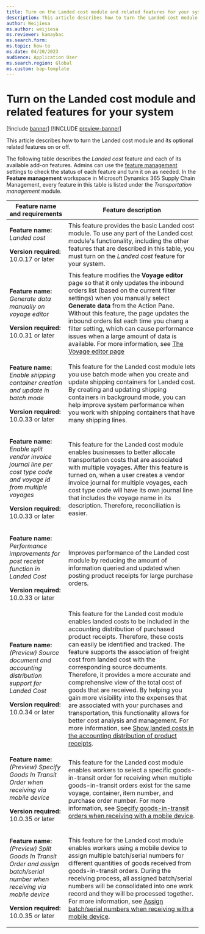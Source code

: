 ```yaml
---
title: Turn on the Landed cost module and related features for your system
description: This article describes how to turn the Landed cost module and its optional extra features on or off.
author: Weijiesa
ms.author: weijiesa
ms.reviewer: kamaybac
ms.search.form:
ms.topic: how-to
ms.date: 04/20/2023
audience: Application User
ms.search.region: Global
ms.custom: bap-template
---
```


# Turn on the Landed cost module and related features for your system

[!include [banner](../includes/banner.md)]
[!INCLUDE [preview-banner](../includes/preview-banner.md)]
<!-- KFM: Preview until further notice -->

This article describes how to turn the Landed cost module and its optional related features on or off.

The following table describes the *Landed cost* feature and each of its available add-on features. Admins can use the [feature management](../../fin-ops-core/fin-ops/get-started/feature-management/feature-management-overview.md) settings to check the status of each feature and turn it on as needed. In the **Feature management** workspace in Microsoft Dynamics 365 Supply Chain Management, every feature in this table is listed under the *Transportation management* module.

| Feature name and requirements | Feature description |
|---|---|
| <p>**Feature name:**<br>*Landed cost*</p><p>**Version required:**<br>10.0.17 or later</p> | This feature provides the basic Landed cost module. To use any part of the Landed cost module's functionality, including the other features that are described in this table, you must turn on the *Landed cost* feature for your system. |
| <p>**Feature name:**<br>*Generate data manually on voyage editor*</p><p>**Version required:**<br>10.0.31 or later</p> | This feature modifies the **Voyage editor** page so that it only updates the inbound orders list (based on the current filter settings) when you manually select **Generate data** from the Action Pane. Without this feature, the page updates the inbound orders list each time you chang a filter setting, which can cause performance issues when a large amount of data is available. For more information, see [The Voyage editor page](manage-voyages.md#voyage-editor) |
| <p>**Feature name:**<br>*Enable shipping container creation and update in batch mode*</p><p>**Version required:**<br>10.0.33 or later</p> | This feature for the Landed cost module lets you use batch mode when you create and update shipping containers for Landed cost. By creating and updating shipping containers in background mode, you can help improve system performance when you work with shipping containers that have many shipping lines. |
| <p>**Feature name:**<br>*Enable split vendor invoice journal line per cost type code and voyage id from multiple voyages*</p><p>**Version required:**<br>10.0.33 or later</p> | This feature for the Landed cost module enables businesses to better allocate transportation costs that are associated with multiple voyages. After this feature is turned on, when a user creates a vendor invoice journal for multiple voyages, each cost type code will have its own journal line that includes the voyage name in its description. Therefore, reconciliation is easier. |
| <p>**Feature name:**<br>*Performance improvements for post receipt function in Landed Cost*</p><p>**Version required:**<br>10.0.33 or later</p> | Improves performance of the Landed cost module by reducing the amount of information queried and updated when posting product receipts for large purchase orders. |
| <p>**Feature name:**<br>*(Preview) Source document and accounting distribution support for Landed Cost*</p><p>**Version required:**<br>10.0.34 or later</p> | This feature for the Landed cost module enables landed costs to be included in the accounting distribution of purchased product receipts. Therefore, these costs can easily be identified and tracked. The feature supports the association of freight cost from landed cost with the corresponding source documents. Therefore, it provides a more accurate and comprehensive view of the total cost of goods that are received. By helping you gain more visibility into the expenses that are associated with your purchases and transportation, this functionality allows for better cost analysis and management. For more information, see [Show landed costs in the accounting distribution of product receipts](manage-voyages.md#source-doc-post). |
| <p>**Feature name:**<br>*(Preview) Specify Goods In Transit Order when receiving via mobile device*</p><p>**Version required:**<br>10.0.35 or later</p> | This feature for the Landed cost module enables workers to select a specific goods-in-transit order for receiving when multiple goods-in-transit orders exist for the same voyage, container, item number, and purchase order number. For more information, see [Specify goods-in-transit orders when receiving with a mobile device](in-transit-processing.md#specify-GIT-order).  |
| <p>**Feature name:**<br>*(Preview) Split Goods In Transit Order and assign batch/serial number when receiving via mobile device*</p><p>**Version required:**<br>10.0.35 or later</p> | This feature for the Landed cost module enables workers using a mobile device to assign multiple batch/serial numbers for different quantities of goods received from goods-in-transit orders. During the receiving process, all assigned batch/serial numbers will be consolidated into one work record and they will be processed together. For more information, see [Assign batch/serial numbers when receiving with a mobile device](in-transit-processing.md#batch-serial). |
